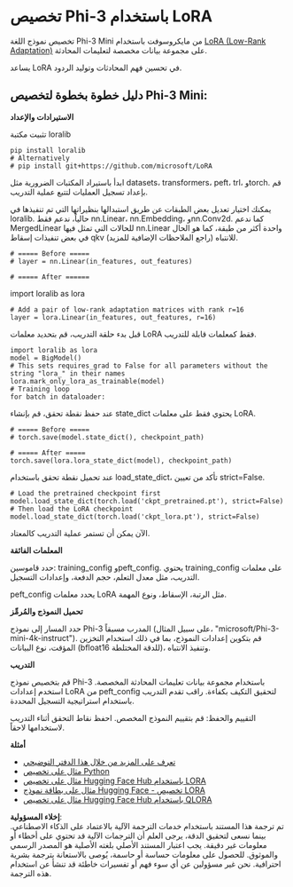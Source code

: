 # **تخصيص Phi-3 باستخدام LoRA**

تخصيص نموذج اللغة Phi-3 Mini من مايكروسوفت باستخدام [LoRA (Low-Rank Adaptation)](https://github.com/microsoft/LoRA?WT.mc_id=aiml-138114-kinfeylo) على مجموعة بيانات مخصصة لتعليمات المحادثة.

يساعد LoRA في تحسين فهم المحادثات وتوليد الردود.

## دليل خطوة بخطوة لتخصيص Phi-3 Mini:

**الاستيرادات والإعداد**

تثبيت مكتبة loralib

```
pip install loralib
# Alternatively
# pip install git+https://github.com/microsoft/LoRA

```

ابدأ باستيراد المكتبات الضرورية مثل datasets، transformers، peft، trl، وtorch. قم بإعداد تسجيل العمليات لتتبع عملية التدريب.

يمكنك اختيار تعديل بعض الطبقات عن طريق استبدالها بنظيراتها التي تم تنفيذها في loralib. حالياً، ندعم فقط nn.Linear، nn.Embedding، وnn.Conv2d. كما ندعم MergedLinear للحالات التي تمثل فيها nn.Linear واحدة أكثر من طبقة، كما هو الحال في بعض تنفيذات إسقاط qkv للانتباه (راجع الملاحظات الإضافية للمزيد).

```
# ===== Before =====
# layer = nn.Linear(in_features, out_features)
```

```
# ===== After ======
```

import loralib as lora

```
# Add a pair of low-rank adaptation matrices with rank r=16
layer = lora.Linear(in_features, out_features, r=16)
```

قبل بدء حلقة التدريب، قم بتحديد معلمات LoRA فقط كمعلمات قابلة للتدريب.

```
import loralib as lora
model = BigModel()
# This sets requires_grad to False for all parameters without the string "lora_" in their names
lora.mark_only_lora_as_trainable(model)
# Training loop
for batch in dataloader:
```

عند حفظ نقطة تحقق، قم بإنشاء state_dict يحتوي فقط على معلمات LoRA.

```
# ===== Before =====
# torch.save(model.state_dict(), checkpoint_path)
```
```
# ===== After =====
torch.save(lora.lora_state_dict(model), checkpoint_path)
```

عند تحميل نقطة تحقق باستخدام load_state_dict، تأكد من تعيين strict=False.

```
# Load the pretrained checkpoint first
model.load_state_dict(torch.load('ckpt_pretrained.pt'), strict=False)
# Then load the LoRA checkpoint
model.load_state_dict(torch.load('ckpt_lora.pt'), strict=False)
```

الآن يمكن أن تستمر عملية التدريب كالمعتاد.

**المعلمات الفائقة**

حدد قاموسين: training_config وpeft_config. يحتوي training_config على معلمات التدريب، مثل معدل التعلم، حجم الدفعة، وإعدادات التسجيل.

peft_config يحدد معلمات LoRA مثل الرتبة، الإسقاط، ونوع المهمة.

**تحميل النموذج والمُرمِّز**

حدد المسار إلى نموذج Phi-3 المدرب مسبقاً (على سبيل المثال، "microsoft/Phi-3-mini-4k-instruct"). قم بتكوين إعدادات النموذج، بما في ذلك استخدام التخزين المؤقت، نوع البيانات (bfloat16 للدقة المختلطة)، وتنفيذ الانتباه.

**التدريب**

قم بتخصيص نموذج Phi-3 باستخدام مجموعة بيانات تعليمات المحادثة المخصصة. استخدم إعدادات LoRA من peft_config لتحقيق التكيف بكفاءة. راقب تقدم التدريب باستخدام استراتيجية التسجيل المحددة.

التقييم والحفظ: قم بتقييم النموذج المخصص.
احفظ نقاط التحقق أثناء التدريب لاستخدامها لاحقاً.

**أمثلة**
- [تعرف على المزيد من خلال هذا الدفتر التوضيحي](../../../../code/03.Finetuning/Phi_3_Inference_Finetuning.ipynb)
- [مثال على تخصيص Python](../../../../code/03.Finetuning/FineTrainingScript.py)
- [مثال على تخصيص Hugging Face Hub باستخدام LORA](../../../../code/03.Finetuning/Phi-3-finetune-lora-python.ipynb)
- [مثال على بطاقة نموذج Hugging Face - تخصيص LORA](https://huggingface.co/microsoft/Phi-3-mini-4k-instruct/blob/main/sample_finetune.py)
- [مثال على تخصيص Hugging Face Hub باستخدام QLORA](../../../../code/03.Finetuning/Phi-3-finetune-qlora-python.ipynb)

**إخلاء المسؤولية**:  
تم ترجمة هذا المستند باستخدام خدمات الترجمة الآلية بالاعتماد على الذكاء الاصطناعي. بينما نسعى لتحقيق الدقة، يرجى العلم أن الترجمات الآلية قد تحتوي على أخطاء أو معلومات غير دقيقة. يجب اعتبار المستند الأصلي بلغته الأصلية هو المصدر الرسمي والموثوق. للحصول على معلومات حساسة أو حاسمة، يُوصى بالاستعانة بترجمة بشرية احترافية. نحن غير مسؤولين عن أي سوء فهم أو تفسيرات خاطئة قد تنشأ عن استخدام هذه الترجمة.